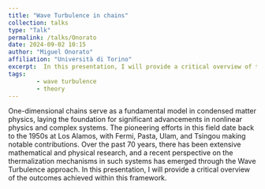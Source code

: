 ```yaml
---
title: "Wave Turbulence in chains"
collection: talks
type: "Talk"
permalink: /talks/Onorato
date: 2024-09-02 10:15
author: "Miguel Onorato" 
affiliation: "Università di Torino"
excerpt:  In this presentation, I will provide a critical overview of the outcomes achieved within the framework of one-dimensional chains. 
tags: 
        - wave turbulence
        - theory
---
```


One-dimensional chains serve as a fundamental model in condensed matter physics, laying the foundation for significant advancements in nonlinear physics and complex systems. The pioneering efforts in this field date back to the 1950s at Los Alamos, with Fermi, Pasta, Ulam, and Tsingou making notable contributions. Over the past 70 years, there has been extensive mathematical and physical research, and a recent perspective on the thermalization mechanisms in such systems has emerged through the Wave Turbulence approach. In this presentation, I will provide a critical overview of the outcomes achieved within this framework.

